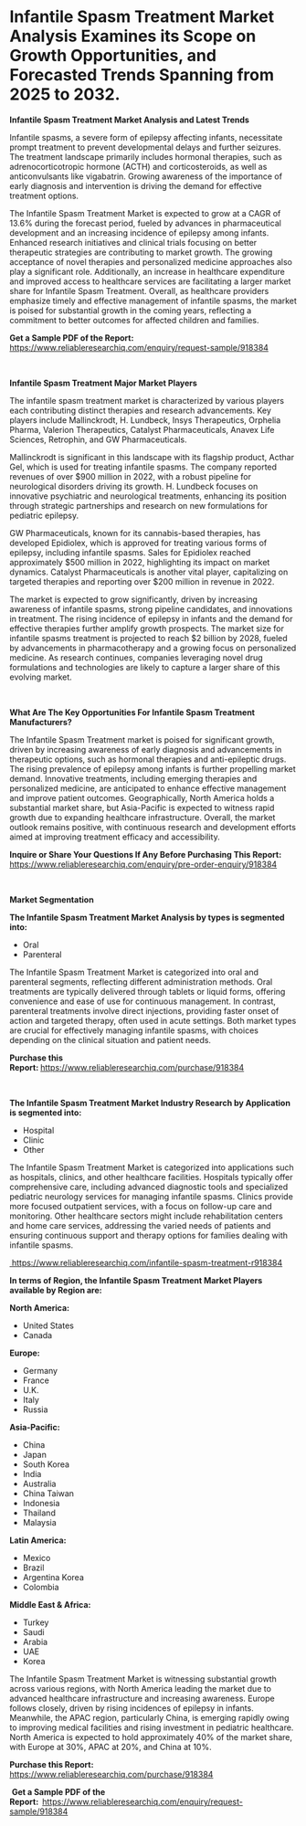 <p><h1>Infantile Spasm Treatment Market Analysis Examines its Scope on Growth Opportunities, and Forecasted Trends Spanning from 2025 to 2032.</h1></p><p><strong>Infantile Spasm Treatment Market Analysis and Latest Trends</strong></p>
<p><p>Infantile spasms, a severe form of epilepsy affecting infants, necessitate prompt treatment to prevent developmental delays and further seizures. The treatment landscape primarily includes hormonal therapies, such as adrenocorticotropic hormone (ACTH) and corticosteroids, as well as anticonvulsants like vigabatrin. Growing awareness of the importance of early diagnosis and intervention is driving the demand for effective treatment options.</p><p>The Infantile Spasm Treatment Market is expected to grow at a CAGR of 13.6% during the forecast period, fueled by advances in pharmaceutical development and an increasing incidence of epilepsy among infants. Enhanced research initiatives and clinical trials focusing on better therapeutic strategies are contributing to market growth. The growing acceptance of novel therapies and personalized medicine approaches also play a significant role. Additionally, an increase in healthcare expenditure and improved access to healthcare services are facilitating a larger market share for Infantile Spasm Treatment. Overall, as healthcare providers emphasize timely and effective management of infantile spasms, the market is poised for substantial growth in the coming years, reflecting a commitment to better outcomes for affected children and families.</p></p>
<p><strong>Get a Sample PDF of the Report:&nbsp;</strong> <a href="https://www.reliableresearchiq.com/enquiry/request-sample/918384?utm_campaign=2282&utm_medium=2&utm_source=Github&utm_content=ia&utm_term=17042025&utm_id=infantile-spasm-treatment">https://www.reliableresearchiq.com/enquiry/request-sample/918384</a></p>
<p>&nbsp;</p>
<p><strong>Infantile Spasm Treatment Major Market Players</strong></p>
<p><p>The infantile spasm treatment market is characterized by various players each contributing distinct therapies and research advancements. Key players include Mallinckrodt, H. Lundbeck, Insys Therapeutics, Orphelia Pharma, Valerion Therapeutics, Catalyst Pharmaceuticals, Anavex Life Sciences, Retrophin, and GW Pharmaceuticals. </p><p>Mallinckrodt is significant in this landscape with its flagship product, Acthar Gel, which is used for treating infantile spasms. The company reported revenues of over $900 million in 2022, with a robust pipeline for neurological disorders driving its growth. H. Lundbeck focuses on innovative psychiatric and neurological treatments, enhancing its position through strategic partnerships and research on new formulations for pediatric epilepsy.</p><p>GW Pharmaceuticals, known for its cannabis-based therapies, has developed Epidiolex, which is approved for treating various forms of epilepsy, including infantile spasms. Sales for Epidiolex reached approximately $500 million in 2022, highlighting its impact on market dynamics. Catalyst Pharmaceuticals is another vital player, capitalizing on targeted therapies and reporting over $200 million in revenue in 2022.</p><p>The market is expected to grow significantly, driven by increasing awareness of infantile spasms, strong pipeline candidates, and innovations in treatment. The rising incidence of epilepsy in infants and the demand for effective therapies further amplify growth prospects. The market size for infantile spasms treatment is projected to reach $2 billion by 2028, fueled by advancements in pharmacotherapy and a growing focus on personalized medicine. As research continues, companies leveraging novel drug formulations and technologies are likely to capture a larger share of this evolving market.</p></p>
<p>&nbsp;</p>
<p><strong>What Are The Key Opportunities For Infantile Spasm Treatment Manufacturers?</strong></p>
<p><p>The Infantile Spasm Treatment market is poised for significant growth, driven by increasing awareness of early diagnosis and advancements in therapeutic options, such as hormonal therapies and anti-epileptic drugs. The rising prevalence of epilepsy among infants is further propelling market demand. Innovative treatments, including emerging therapies and personalized medicine, are anticipated to enhance effective management and improve patient outcomes. Geographically, North America holds a substantial market share, but Asia-Pacific is expected to witness rapid growth due to expanding healthcare infrastructure. Overall, the market outlook remains positive, with continuous research and development efforts aimed at improving treatment efficacy and accessibility.</p></p>
<p><strong>Inquire or Share Your Questions If Any Before Purchasing This Report:</strong> <a href="https://www.reliableresearchiq.com/enquiry/pre-order-enquiry/918384?utm_campaign=2282&utm_medium=2&utm_source=Github&utm_content=ia&utm_term=17042025&utm_id=infantile-spasm-treatment">https://www.reliableresearchiq.com/enquiry/pre-order-enquiry/918384</a></p>
<p>&nbsp;</p>
<p><strong>Market Segmentation</strong></p>
<p><strong>The Infantile Spasm Treatment Market Analysis by types is segmented into:</strong></p>
<p><ul><li>Oral</li><li>Parenteral</li></ul></p>
<p><p>The Infantile Spasm Treatment Market is categorized into oral and parenteral segments, reflecting different administration methods. Oral treatments are typically delivered through tablets or liquid forms, offering convenience and ease of use for continuous management. In contrast, parenteral treatments involve direct injections, providing faster onset of action and targeted therapy, often used in acute settings. Both market types are crucial for effectively managing infantile spasms, with choices depending on the clinical situation and patient needs.</p></p>
<p><strong>Purchase this Report:&nbsp;</strong><a href="https://www.reliableresearchiq.com/purchase/918384?utm_campaign=2282&utm_medium=2&utm_source=Github&utm_content=ia&utm_term=17042025&utm_id=infantile-spasm-treatment">https://www.reliableresearchiq.com/purchase/918384</a></p>
<p>&nbsp;</p>
<p><strong>The Infantile Spasm Treatment Market Industry Research by Application is segmented into:</strong></p>
<p><ul><li>Hospital</li><li>Clinic</li><li>Other</li></ul></p>
<p><p>The Infantile Spasm Treatment Market is categorized into applications such as hospitals, clinics, and other healthcare facilities. Hospitals typically offer comprehensive care, including advanced diagnostic tools and specialized pediatric neurology services for managing infantile spasms. Clinics provide more focused outpatient services, with a focus on follow-up care and monitoring. Other healthcare sectors might include rehabilitation centers and home care services, addressing the varied needs of patients and ensuring continuous support and therapy options for families dealing with infantile spasms.</p></p>
<p><a href="https://www.reliableresearchiq.com/infantile-spasm-treatment-r918384?utm_campaign=2282&utm_medium=2&utm_source=Github&utm_content=ia&utm_term=17042025&utm_id=infantile-spasm-treatment">&nbsp;https://www.reliableresearchiq.com/infantile-spasm-treatment-r918384</a></p>
<p><strong>In terms of Region, the Infantile Spasm Treatment Market Players available by Region are:</strong></p>
<p>
    <p> <strong> North America: </strong>
        <ul>
            <li>United States</li>
            <li>Canada</li>
        </ul>
        </p> 
    <p> <strong> Europe: </strong>
        <ul>
            <li>Germany</li>
            <li>France</li>
            <li>U.K.</li>
            <li>Italy</li>
            <li>Russia</li>
        </ul>
        </p> 
    <p> <strong> Asia-Pacific: </strong>
        <ul>
            <li>China</li>
            <li>Japan</li>
            <li>South Korea</li>
            <li>India</li>
            <li>Australia</li>
            <li>China Taiwan</li>
            <li>Indonesia</li>
            <li>Thailand</li>
            <li>Malaysia</li>
        </ul>
        </p> 
    <p> <strong> Latin America: </strong>
        <ul>
            <li>Mexico</li>
            <li>Brazil</li>
            <li>Argentina Korea</li>
            <li>Colombia</li>
        </ul>
        </p> 
    <p> <strong> Middle East & Africa: </strong>
        <ul>
            <li>Turkey</li>
            <li>Saudi</li>
            <li>Arabia</li>
            <li>UAE</li>
            <li>Korea</li>
        </ul>
    </p>
    </p>
<p><p>The Infantile Spasm Treatment Market is witnessing substantial growth across various regions, with North America leading the market due to advanced healthcare infrastructure and increasing awareness. Europe follows closely, driven by rising incidences of epilepsy in infants. Meanwhile, the APAC region, particularly China, is emerging rapidly owing to improving medical facilities and rising investment in pediatric healthcare. North America is expected to hold approximately 40% of the market share, with Europe at 30%, APAC at 20%, and China at 10%.</p></p>
<p><strong>Purchase this Report: </strong><a href="https://www.reliableresearchiq.com/purchase/918384?utm_campaign=2282&utm_medium=2&utm_source=Github&utm_content=ia&utm_term=17042025&utm_id=infantile-spasm-treatment">https://www.reliableresearchiq.com/purchase/918384</a></p>
<p>&nbsp;<strong>Get a Sample PDF of the Report:&nbsp;&nbsp;</strong><a href="https://www.reliableresearchiq.com/enquiry/request-sample/918384?utm_campaign=2282&utm_medium=2&utm_source=Github&utm_content=ia&utm_term=17042025&utm_id=infantile-spasm-treatment">https://www.reliableresearchiq.com/enquiry/request-sample/918384</a></p>
<p><strong></strong></p>
<p><p></p><p></p><p></p></p>